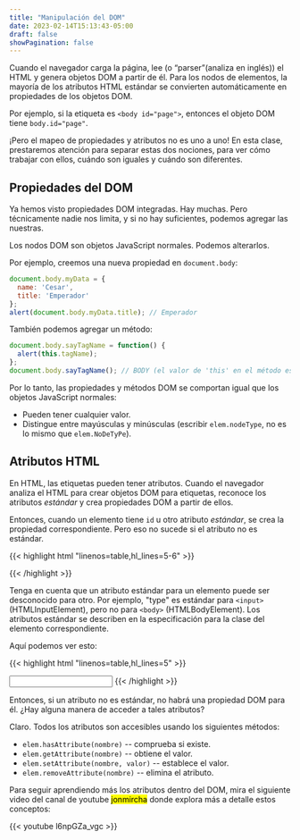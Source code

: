 ```yaml
---
title: "Manipulación del DOM"
date: 2023-02-14T15:13:43-05:00
draft: false
showPagination: false
---
```


Cuando el navegador carga la página, lee (o “parser”(analiza en inglés)) el HTML y genera objetos DOM a partir de él. Para los nodos de elementos, la mayoría de los atributos HTML estándar se convierten automáticamente en propiedades de los objetos DOM.

Por ejemplo, si la etiqueta es `<body id="page">`, entonces el objeto DOM tiene `body.id="page"`.

¡Pero el mapeo de propiedades y atributos no es uno a uno! En esta clase, prestaremos atención para separar estas dos nociones, para ver cómo trabajar con ellos, cuándo son iguales y cuándo son diferentes.

## Propiedades del DOM

Ya hemos visto propiedades DOM integradas. Hay muchas. Pero técnicamente nadie nos limita, y si no hay suficientes, podemos agregar las nuestras.

Los nodos DOM son objetos JavaScript normales. Podemos alterarlos.

Por ejemplo, creemos una nueva propiedad en `document.body`:

```js
document.body.myData = {
  name: 'Cesar',
  title: 'Emperador'
};
alert(document.body.myData.title); // Emperador
```

También podemos agregar un método:

```js
document.body.sayTagName = function() {
  alert(this.tagName);
};
document.body.sayTagName(); // BODY (el valor de 'this' en el método es document.body)
```

Por lo tanto, las propiedades y métodos DOM se comportan igual que los objetos JavaScript normales:

- Pueden tener cualquier valor.
- Distingue entre mayúsculas y minúsculas (escribir `elem.nodeType`, no es lo mismo que `elem.NoDeTyPe`).

## Atributos HTML

En HTML, las etiquetas pueden tener atributos. Cuando el navegador analiza el HTML para crear objetos DOM para etiquetas, reconoce los atributos *estándar* y crea propiedades DOM a partir de ellos.

Entonces, cuando un elemento tiene `id` u otro atributo *estándar*, se crea la propiedad correspondiente. Pero eso no sucede si el atributo no es estándar.

{{< highlight html "linenos=table,hl_lines=5-6" >}}
<body id="test" something="non-standard"> 
<!-- "ID" existe como propiedad, pero "something" no, la hemos creado nosotros --> 
  <script>
    alert(document.body.id); // test
    // el atributo no estándar no produce una propiedad
    alert(document.body.something); // undefined
  </script>
</body>
{{< /highlight >}}

Tenga en cuenta que un atributo estándar para un elemento puede ser desconocido para otro. Por ejemplo, "type" es estándar para `<input>`(HTMLInputElement), pero no para `<body>` (HTMLBodyElement). Los atributos estándar se describen en la especificación para la clase del elemento correspondiente.

Aquí podemos ver esto:

{{< highlight html "linenos=table,hl_lines=5" >}}
<body id="body" type="...">
  <input id="input" type="text">
  <script>
    alert(input.type); // text
    alert(body.type); // undefined: Propiedad DOM no creada, porque no es estándar
  </script>
</body>
{{< /highlight >}}

Entonces, si un atributo no es estándar, no habrá una propiedad DOM para él. ¿Hay alguna manera de acceder a tales atributos?

Claro. Todos los atributos son accesibles usando los siguientes métodos:

- `elem.hasAttribute(nombre)` -- comprueba si existe.
- `elem.getAttribute(nombre)` -- obtiene el valor.
- `elem.setAttribute(nombre, valor)` -- establece el valor.
- `elem.removeAttribute(nombre)` -- elimina el atributo.

Para seguir aprendiendo más los atributos dentro del DOM, mira el siguiente video del canal de youtube <mark>jonmircha</mark> donde explora más a detalle estos conceptos:

{{< youtube l6npGZa_vgc >}}
<!-- https://javascript.info/dom-attributes-and-properties -->

<!-- https://www.youtube.com/watch?v=l6npGZa_vgc -->